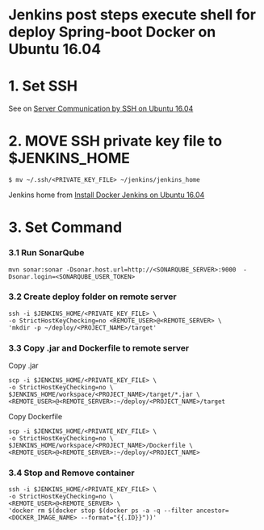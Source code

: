 # Jenkins post steps execute shell for deploy Spring-boot Docker on Ubuntu 16.04 

# 1. Set SSH 

See on [Server Communication by SSH on Ubuntu 16.04](server_communication_by_ssh_on_ubuntu_1604.md)

# 2. MOVE SSH private key file to $JENKINS_HOME 
```
$ mv ~/.ssh/<PRIVATE_KEY_FILE> ~/jenkins/jenkins_home
```
Jenkins home from [Install Docker Jenkins on Ubuntu 16.04](install_docker_jenkins_on_ubuntu_1604.md)

# 3. Set Command

### 3.1 Run SonarQube 
```
mvn sonar:sonar -Dsonar.host.url=http://<SONARQUBE_SERVER>:9000  -Dsonar.login=<SONARQUBE_USER_TOKEN>
```
### 3.2 Create deploy folder on remote server 
```
ssh -i $JENKINS_HOME/<PRIVATE_KEY_FILE> \
-o StrictHostKeyChecking=no <REMOTE_USER>@<REMOTE_SERVER> \
'mkdir -p ~/deploy/<PROJECT_NAME>/target'
```

### 3.3 Copy .jar and Dockerfile to remote server 

Copy .jar
```
scp -i $JENKINS_HOME/<PRIVATE_KEY_FILE> \
-o StrictHostKeyChecking=no \
$JENKINS_HOME/workspace/<PROJECT_NAME>/target/*.jar \
<REMOTE_USER>@<REMOTE_SERVER>:~/deploy/<PROJECT_NAME>/target 
```

Copy Dockerfile
```
scp -i $JENKINS_HOME/<PRIVATE_KEY_FILE> \
-o StrictHostKeyChecking=no \
$JENKINS_HOME/workspace/<PROJECT_NAME>/Dockerfile \
<REMOTE_USER>@<REMOTE_SERVER>:~/deploy/<PROJECT_NAME>
```

### 3.4 Stop and Remove container

```
ssh -i $JENKINS_HOME/<PRIVATE_KEY_FILE> \
-o StrictHostKeyChecking=no \
<REMOTE_USER>@<REMOTE_SERVER> \
'docker rm $(docker stop $(docker ps -a -q --filter ancestor=<DOCKER_IMAGE_NAME> --format="{{.ID}}"))'
```

